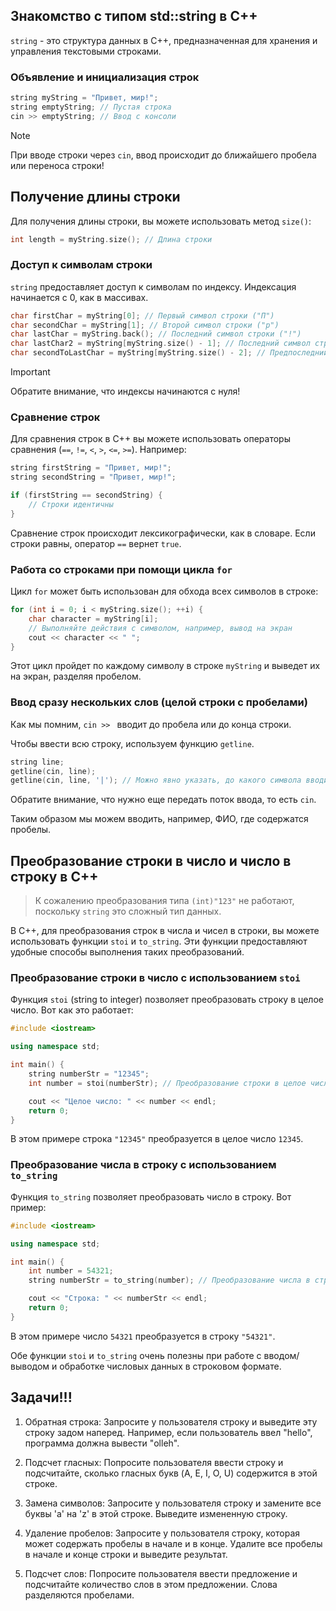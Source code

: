 ## Знакомство с типом std::string в C++

`string` - это структура данных в C++, предназначенная для хранения и управления текстовыми строками.

### Объявление и инициализация строк

```cpp
string myString = "Привет, мир!";
string emptyString; // Пустая строка
cin >> emptyString; // Ввод с консоли
```

> [!NOTE]
> При вводе строки через `cin`, ввод происходит до ближайшего пробела или переноса строки!

## Получение длины строки

Для получения длины строки, вы можете использовать метод `size()`:

```cpp
int length = myString.size(); // Длина строки
```

### Доступ к символам строки

`string` предоставляет доступ к символам по индексу. Индексация начинается с 0, как в массивах.

```cpp
char firstChar = myString[0]; // Первый символ строки ("П")
char secondChar = myString[1]; // Второй символ строки ("р")
char lastChar = myString.back(); // Последний символ строки ("!")
char lastChar2 = myString[myString.size() - 1]; // Последний символ строки ("!")
char secondToLastChar = myString[myString.size() - 2]; // Предпоследний символ строки (".")
```

> [!IMPORTANT]
> Обратите внимание, что индексы начинаются с нуля!

### Сравнение строк

Для сравнения строк в C++ вы можете использовать операторы сравнения (`==`, `!=`, `<`, `>`, `<=`, `>=`). Например:

```cpp
string firstString = "Привет, мир!";
string secondString = "Привет, мир!";

if (firstString == secondString) {
    // Строки идентичны
}
```

Сравнение строк происходит лексикографически, как в словаре. Если строки равны, оператор `==` вернет `true`.

### Работа со строками при помощи цикла `for`

Цикл `for` может быть использован для обхода всех символов в строке:

```cpp
for (int i = 0; i < myString.size(); ++i) {
    char character = myString[i];
    // Выполняйте действия с символом, например, вывод на экран
    cout << character << " ";
}
```

Этот цикл пройдет по каждому символу в строке `myString` и выведет их на экран, разделяя пробелом.


### Ввод сразу нескольких слов (целой строки с пробелами)

Как мы помним, `cin >> ` вводит до пробела или до конца строки.

Чтобы ввести всю строку, используем функцию `getline`.

```cpp
string line;
getline(cin, line);
getline(cin, line, '|'); // Можно явно указать, до какого символа вводим. По умолчанию этот символ равен переносу строки (\n).
```

Обратите внимание, что нужно еще передать поток ввода, то есть `cin`.

Таким образом мы можем вводить, например, ФИО, где содержатся пробелы.


## Преобразование строки в число и число в строку в C++

> К сожалению преобразования типа `(int)"123"` не работают, поскольку `string` это сложный тип данных.

В C++, для преобразования строк в числа и чисел в строки, вы можете использовать функции `stoi` и `to_string`. Эти функции предоставляют удобные способы выполнения таких преобразований.

### Преобразование строки в число с использованием `stoi`

Функция `stoi` (string to integer) позволяет преобразовать строку в целое число. Вот как это работает:

```cpp
#include <iostream>

using namespace std;

int main() {
    string numberStr = "12345";
    int number = stoi(numberStr); // Преобразование строки в целое число

    cout << "Целое число: " << number << endl;
    return 0;
}
```

В этом примере строка `"12345"` преобразуется в целое число `12345`.

### Преобразование числа в строку с использованием `to_string`

Функция `to_string` позволяет преобразовать число в строку. Вот пример:

```cpp
#include <iostream>

using namespace std;

int main() {
    int number = 54321;
    string numberStr = to_string(number); // Преобразование числа в строку

    cout << "Строка: " << numberStr << endl;
    return 0;
}
```

В этом примере число `54321` преобразуется в строку `"54321"`.

Обе функции `stoi` и `to_string` очень полезны при работе с вводом/выводом и обработке числовых данных в строковом формате.

## Задачи!!!

1. Обратная строка:
Запросите у пользователя строку и выведите эту строку задом наперед. Например, если пользователь ввел "hello", программа должна вывести "olleh".

2. Подсчет гласных:
Попросите пользователя ввести строку и подсчитайте, сколько гласных букв (A, E, I, O, U) содержится в этой строке.

3. Замена символов:
Запросите у пользователя строку и замените все буквы 'a' на 'z' в этой строке. Выведите измененную строку.

4. Удаление пробелов:
Запросите у пользователя строку, которая может содержать пробелы в начале и в конце. Удалите все пробелы в начале и конце строки и выведите результат.

5. Подсчет слов:
Попросите пользователя ввести предложение и подсчитайте количество слов в этом предложении. Слова разделяются пробелами.
